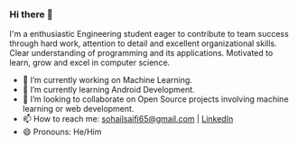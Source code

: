 ### Hi there 👋

<!--
**Sohailsaifi/Sohailsaifi** is a ✨ _special_ ✨ repository because its `README.md` (this file) appears on your GitHub profile.

Here are some ideas to get you started:-->

I'm a enthusiastic Engineering student eager to contribute to team success through hard work, attention to detail and excellent organizational skills. Clear understanding of programming and its applications. Motivated to learn, grow and excel in computer science. 

- 🔭 I’m currently working on Machine Learning.
- 🌱 I’m currently learning Android Development.
- 👯 I’m looking to collaborate on Open Source projects involving machine learning or web development.
- 📫 How to reach me: sohailsaifi65@gmail.com | [LinkedIn](https://www.linkedin.com/in/sohail-saifi-794498154/)
- 😄 Pronouns: He/Him

